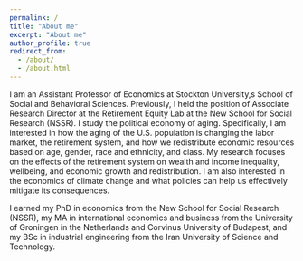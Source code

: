```yaml
---
permalink: /
title: "About me"
excerpt: "About me"
author_profile: true
redirect_from: 
  - /about/
  - /about.html
---
```

I am an Assistant Professor of Economics at Stockton University,s School of Social and Behavioral Sciences. Previously, I held the position of  Associate Research Director at the Retirement Equity Lab at the New School for Social Research (NSSR). I study the political economy of aging. Specifically, I am interested in how the aging of the U.S. population is changing the labor market, the retirement system, and how we redistribute economic resources based on age, gender, race and ethnicity, and class. My research focuses on the effects of the retirement system on wealth and income inequality, wellbeing, and economic growth and redistribution. I am also interested in the economics of climate change and what policies can help us effectively mitigate its consequences. 

I earned my PhD in economics from the New School for Social Research (NSSR), my MA in international economics and business from the University of Groningen in the Netherlands and Corvinus University of Budapest, and my BSc in industrial engineering from the Iran University of Science and Technology.
